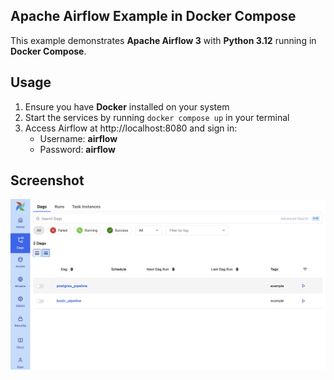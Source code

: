 ## Apache Airflow Example in Docker Compose
This example demonstrates **Apache Airflow 3** with **Python 3.12** running in **Docker Compose**.

## Usage
1. Ensure you have **Docker** installed on your system
2. Start the services by running `docker compose up` in your terminal
3. Access Airflow at http://localhost:8080 and sign in:
   - Username: **airflow**
   - Password: **airflow**

## Screenshot
<img src="screenshots/dags_screenshot.webp" alt="dags screenshot" width="800">
